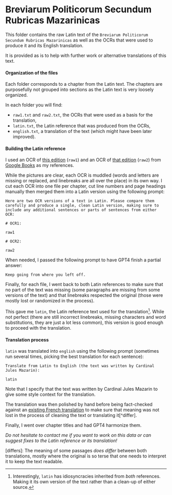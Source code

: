 # Breviarum Politicorum Secundum Rubricas Mazarinicas

This folder contains the raw Latin text of the `Breviarum Politicorum Secundum Rubricas Mazarinicas` as well as the OCRs that were used to produce it and its English translation.

It is provided as is to help with further work or alternative translations of this text.

#### Organization of the files

Each folder corresponds to a chapter from the Latin text.
The chapters are purposefully not grouped into sections as the Latin text is very loosely organized.

In each folder you will find:

* `raw1.txt` and `raw2.txt`, the OCRs that were used as a basis for the translation,
* `latin.txt`, the Latin reference that was produced from the OCRs,
* `english.txt`, a translation of the text (which might have been later improved).

#### Building the Latin reference

I used an OCR of [this edition](https://books.google.com/books?id=MAsFAAAAcAAJ) (`raw1`) and an OCR of [that edition](https://books.google.com/books?id=gd0WwAEACAAJ) (`raw2`) from [Google Books](https://books.google.com/) as my references.

While the pictures are clear, each OCR is muddled (words and letters are missing or replaced, and linebreaks are all over the place) in its own way.
I cut each OCR into one file per chapter, cut line numbers and page headings manually then merged them into a Latin version using the following prompt:

```
Here are two OCR versions of a text in Latin. Please compare them carefully and produce a single, clean Latin version, making sure to include any additional sentences or parts of sentences from either OCR:

# OCR1:

raw1

# OCR2:

raw2
```

When needed, I passed the following prompt to have GPT4 finish a partial answer:

```
Keep going from where you left off.
```

Finally, for each file, I went back to both Latin references to make sure that no part of the text was missing (some paragraphs are missing from some versions of the text) and that linebreaks respected the original (those were mostly lost or randomized in the process).

This gave me `latin`, the Latin reference text used for the translation[^latin]. While not perfect (there are still incorrect linebreaks, missing characters and word substitutions, they are just a lot less common), this version is good enough to proceed with the translation.

[^latin]: Interestingly, `latin` has idiosyncracies inherited from *both* references. Making it its own version of the text rather than a clean-up of either source.

#### Translation process

`latin` was translated into `english` using the following prompt (sometimes run several times, picking the best translation for each sentence):

```
Translate from Latin to English (the text was written by Cardinal Jules Mazarin):

latin
```

Note that I specify that the text was written by Cardinal Jules Mazarin to give some style context for the translation.

The translation was then polished by hand before being fact-checked against an [existing French translation](https://www.arlea.fr/Breviaire-des-politiciens) to make sure that meaning was not lost in the process of cleaning the text or translating it[^differ].

Finally, I went over chapter titles and had GPT4 harmonize them.

*Do not hesitate to contact me if you want to work on this data or can suggest fixes to the Latin reference or its translation!*

[differs]: The meaning of some passages *does differ* between both translations, mostly where the original is so terse that one needs to interpret it to keep the text readable.